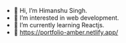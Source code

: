 - 👋 Hi, I’m Himanshu Singh.
- 👀 I’m interested in web development.
- 🌱 I’m currently learning Reactjs.
- 💞️ https://portfolio-amber.netlify.app/

<!---
amberamigo/amberamigo is a ✨ special ✨ repository because its `README.md` (this file) appears on your GitHub profile.
You can click the Preview link to take a look at your changes.
--->
